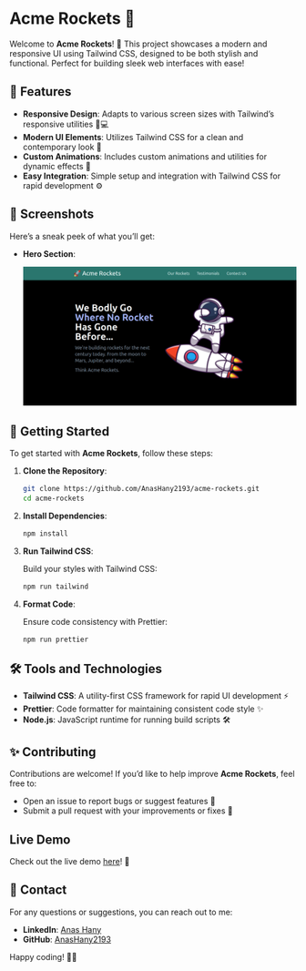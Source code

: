 # Acme Rockets 🚀

Welcome to **Acme Rockets**! 🌟 This project showcases a modern and responsive UI using Tailwind CSS, designed to be both stylish and functional. Perfect for building sleek web interfaces with ease!

## 🚀 Features

- **Responsive Design**: Adapts to various screen sizes with Tailwind’s responsive utilities 📱💻
- **Modern UI Elements**: Utilizes Tailwind CSS for a clean and contemporary look 🎨
- **Custom Animations**: Includes custom animations and utilities for dynamic effects 🎢
- **Easy Integration**: Simple setup and integration with Tailwind CSS for rapid development ⚙️

## 📸 Screenshots

Here’s a sneak peek of what you’ll get:

- **Hero Section**:

  ![Hero Section](build/img/hero.png)

## 🚀 Getting Started

To get started with **Acme Rockets**, follow these steps:

1. **Clone the Repository**:

   ```bash
   git clone https://github.com/AnasHany2193/acme-rockets.git
   cd acme-rockets
   ```

2. **Install Dependencies**:

   ```bash
   npm install
   ```

3. **Run Tailwind CSS**:

   Build your styles with Tailwind CSS:

   ```bash
   npm run tailwind
   ```

4. **Format Code**:

   Ensure code consistency with Prettier:

   ```bash
   npm run prettier
   ```

## 🛠️ Tools and Technologies

- **Tailwind CSS**: A utility-first CSS framework for rapid UI development ⚡
- **Prettier**: Code formatter for maintaining consistent code style ✨
- **Node.js**: JavaScript runtime for running build scripts 🛠️

## ✨ Contributing

Contributions are welcome! If you’d like to help improve **Acme Rockets**, feel free to:

- Open an issue to report bugs or suggest features 🐛
- Submit a pull request with your improvements or fixes 🔧

## Live Demo

Check out the live demo [here](https://acme-rockets-2193.netlify.app/)! 🚀

## 💬 Contact

For any questions or suggestions, you can reach out to me:

- **LinkedIn**: [Anas Hany](https://www.linkedin.com/in/anashany219/)
- **GitHub**: [AnasHany2193](https://github.com/AnasHany2193)

Happy coding! 🚀✨
